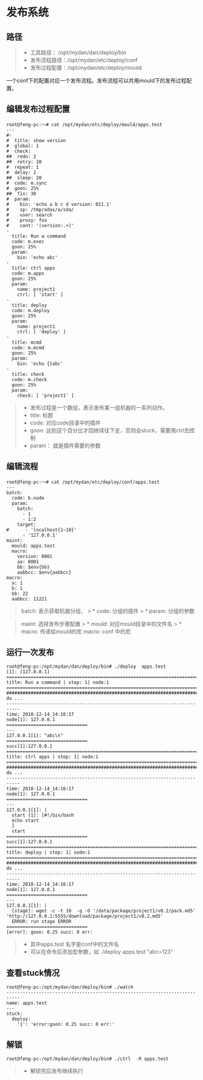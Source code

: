 # 发布系统

## 路径
> * 工具路径： /opt/mydan/dan/deploy/bin
> * 发布流程路径：/opt/mydan/etc/deploy/conf
> * 发布过程配置：/opt/mydan/etc/deploy/mould

一个conf下的配置对应一个发布流程。发布流程可以共用mould下的发布过程配置。


## 编辑发布过程配置
```
root@feng-pc:～# cat /opt/mydan/etc/deploy/mould/apps.test
---
#-
#  title: show version
#  global: 1
#  check:
##  redo: 2
##  retry: 20
#  repeat: 1
#  delay: 2
##  sleep: 20
#  code: m.sync
#  goon: 25%
##  fix: 30
#  param:
#    bin: 'echo a b c d version: 011.1'
#    sp: /tmp/adas/a/sda/
#    user: search
#    proxy: foo
#    cont: '(version:.+)'
-
  title: Run a command
  code: m.exec
  goon: 25%
  param:
    bin: 'echo abc'
-
  title: ctrl apps
  code: m.apps
  goon: 25%
  param:
    name: project1
    ctrl: [ 'start' ]
-
  title: deploy
  code: m.deploy
  goon: 25%
  param:
    name: project1
    ctrl: [ 'deploy' ]
-
  title: mcmd
  code: m.mcmd
  goon: 25%
  param:
    bin: 'echo {}abc'
-
  title: check
  code: m.check
  goon: 25%
  param:
    check: [ 'project1' ]
```

> * 发布过程是一个数组，表示发布某一组机器的一系列动作。
> * title: 标题
> * code: 对应code目录中的插件
> * goon: 达到这个百分比才回继续往下走，否则会stuck，需要用ctrl去控制
> * param： 就是插件需要的参数

## 编辑流程
```
root@feng-pc:～# cat /opt/mydan/etc/deploy/conf/apps.test
---
batch:
  code: b.node
  param:
    batch:
      - 1
      - 1:2
    target:
#      - 'localhost{1~10}'
      - '127.0.0.1'
maint:
  mould: apps.test
  macro:
    version: 0001
    aa: 0001
    bb: $env{bb}
    aabbcc: $env{aabbcc}
macro:
  a: 1
  b: 1
  bb: 22
  aabbcc: 11221
```

> batch: 表示获取机器分组，
    > * code: 分组的插件
    > * param: 分组的参数

> maint: 选择发布步骤配置
    > * mould: 对应mould目录中的文件名
    > * macro: 传递给mould的宏
> macro: conf 中的宏


## 运行一次发布
```
root@feng-pc:/opt/mydan/dan/deploy/bin# ./deploy  apps.test
[1]: [127.0.0.1]
===========================================================================
title: Run a command | step: 1| node:1
===========================================================================
###########################################################################
do ...
---------------------------------------------------------------------------
time: 2018-12-14_14:16:17
node[1]: 127.0.0.1
==============================
---
127.0.0.1[1]: "abc\n"
==============================
succ[1]:127.0.0.1
===========================================================================
title: ctrl apps | step: 1| node:1
===========================================================================
###########################################################################
do ...
---------------------------------------------------------------------------
time: 2018-12-14_14:16:17
node[1]: 127.0.0.1
==============================
---
127.0.0.1[1]: |
  start [1]: [#!/bin/bash
  echo start
  ]
  start
==============================
succ[1]:127.0.0.1
===========================================================================
title: deploy | step: 1| node:1
===========================================================================
###########################################################################
do ...
---------------------------------------------------------------------------
time: 2018-12-14_14:16:17
node[1]: 127.0.0.1
==============================
---
127.0.0.1[1]: |
  [stage]: wget -c -t 10  -q -O '/data/package/project1/v0.2/pack.md5' 'http://127.0.0.1:5555/download/package/project1/v0.2.md5'
  ERROR: run stage ERROR
==============================
[error]: goon: 0.25 succ: 0 err:
```

> * 其中apps.test 名字是conf中的文件名
> * 可以在命令后添加宏参数，如 ./deploy apps.test "abc=123" 


## 查看stuck情况

```
root@feng-pc:/opt/mydan/dan/deploy/bin# ./watch
---------------------------------------------------------------------------
name: apps.test
---
stuck:
  deploy:
    '1': 'error:goon: 0.25 succ: 0 err:'
```
## 解锁

```
root@feng-pc:/opt/mydan/dan/deploy/bin# ./ctrl  -R apps.test
```
> * 解锁完后发布继续执行
